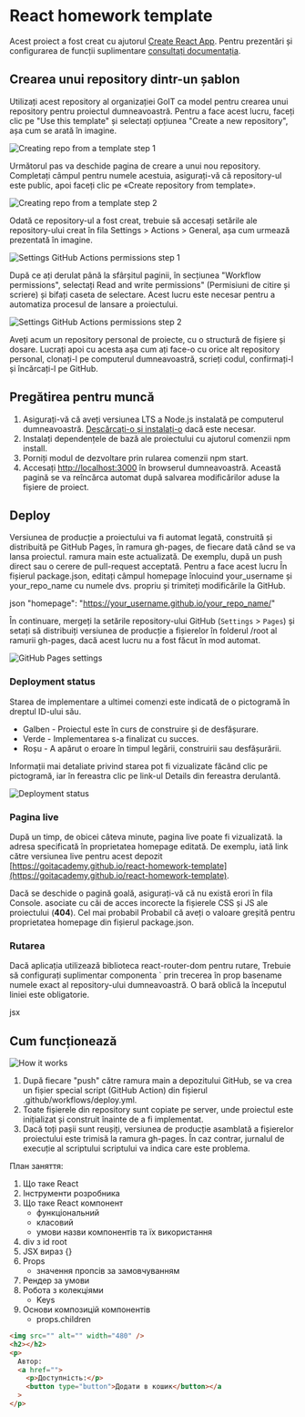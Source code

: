 # React homework template

Acest proiect a fost creat cu ajutorul
[Create React App](https://github.com/facebook/create-react-app). Pentru
prezentări și configurarea de funcții suplimentare
[consultați documentația](https://facebook.github.io/create-react-app/docs/getting-started).

## Crearea unui repository dintr-un șablon

Utilizați acest repository al organizației GoIT ca model pentru crearea unui
repository pentru proiectul dumneavoastră. Pentru a face acest lucru, faceți
clic pe "Use this template" și selectați opțiunea "Create a new repository", așa
cum se arată în imagine.

![Creating repo from a template step 1](./assets/template-step-1.png)

Următorul pas va deschide pagina de creare a unui nou repository. Completați
câmpul pentru numele acestuia, asigurați-vă că repository-ul este public, apoi
faceți clic pe «Create repository from template».

![Creating repo from a template step 2](./assets/template-step-2.png)

Odată ce repository-ul a fost creat, trebuie să accesați setările ale
repository-ului creat în fila Settings > Actions > General, așa cum urmează
prezentată în imagine.

![Settings GitHub Actions permissions step 1](./assets/gh-actions-perm-1.png)

După ce ați derulat până la sfârșitul paginii, în secțiunea "Workflow
permissions", selectați Read and write permissions" (Permisiuni de citire și
scriere) și bifați caseta de selectare. Acest lucru este necesar pentru a
automatiza procesul de lansare a proiectului.

![Settings GitHub Actions permissions step 2](./assets/gh-actions-perm-2.png)

Aveți acum un repository personal de proiecte, cu o structură de fișiere și
dosare. Lucrați apoi cu acesta așa cum ați face-o cu orice alt repository
personal, clonați-l pe computerul dumneavoastră, scrieți codul, confirmați-l și
încărcați-l pe GitHub.

## Pregătirea pentru muncă

1. Asigurați-vă că aveți versiunea LTS a Node.js instalată pe computerul
   dumneavoastră. [Descărcați-o și instalați-o](https://nodejs.org/en/) dacă
   este necesar.
2. Instalați dependențele de bază ale proiectului cu ajutorul comenzii npm
   install.
3. Porniți modul de dezvoltare prin rularea comenzii npm start.
4. Accesați [http://localhost:3000](http://localhost:3000) în browserul
   dumneavoastră. Această pagină se va reîncărca automat după salvarea
   modificărilor aduse la fișiere de proiect.

## Deploy

Versiunea de producție a proiectului va fi automat legată, construită și
distribuită pe GitHub Pages, în ramura gh-pages, de fiecare dată când se va
lansa proiectul. ramura main este actualizată. De exemplu, după un push direct
sau o cerere de pull-request acceptată. Pentru a face acest lucru În fișierul
package.json, editați câmpul homepage înlocuind your_username și your_repo_name
cu numele dvs. propriu și trimiteți modificările la GitHub.

json "homepage": "https://your_username.github.io/your_repo_name/"

În continuare, mergeți la setările repository-ului GitHub (`Settings` > `Pages`)
și setați să distribuiți versiunea de producție a fișierelor în folderul /root
al ramurii gh-pages, dacă acest lucru nu a fost făcut în mod automat.

![GitHub Pages settings](./assets/repo-settings.png)

### Deployment status

Starea de implementare a ultimei comenzi este indicată de o pictogramă în
dreptul ID-ului său.

- Galben - Proiectul este în curs de construire și de desfășurare.
- Verde - Implementarea s-a finalizat cu succes.
- Roșu - A apărut o eroare în timpul legării, construirii sau desfășurării.

Informații mai detaliate privind starea pot fi vizualizate făcând clic pe
pictogramă, iar în fereastra clic pe link-ul Details din fereastra derulantă.

![Deployment status](./assets/deploy-status.png)

### Pagina live

După un timp, de obicei câteva minute, pagina live poate fi vizualizată. la
adresa specificată în proprietatea homepage editată. De exemplu, iată link către
versiunea live pentru acest depozit
[https://goitacademy.github.io/react-homework-template](https://goitacademy.github.io/react-homework-template).

Dacă se deschide o pagină goală, asigurați-vă că nu există erori în fila
Console. asociate cu căi de acces incorecte la fișierele CSS și JS ale
proiectului (**404**). Cel mai probabil Probabil că aveți o valoare greșită
pentru proprietatea homepage din fișierul package.json.

### Rutarea

Dacă aplicația utilizează biblioteca react-router-dom pentru rutare, Trebuie să
configurați suplimentar componenta <BrowserRouter>` prin trecerea în prop
basename numele exact al repository-ului dumneavoastră. O bară oblică la
începutul liniei este obligatorie.

jsx <BrowserRouter basename="/your_repo_name"> <App /> </BrowserRouter>

## Cum funcționează

![How it works](./assets/how-it-works.png)

1. După fiecare "push" către ramura main a depozitului GitHub, se va crea un
   fișier special script (GitHub Action) din fișierul
   .github/workflows/deploy.yml.
2. Toate fișierele din repository sunt copiate pe server, unde proiectul este
   inițializat și construit înainte de a fi implementat.
3. Dacă toți pașii sunt reușiți, versiunea de producție asamblată a fișierelor
   proiectului este trimisă la ramura gh-pages. În caz contrar, jurnalul de
   execuție al scriptului scriptului va indica care este problema.

План заняття:

1. Що таке React
2. Інструменти розробника
3. Що таке React компонент
   - функціональний
   - класовий
   - умови назви компонентів та їх використання
4. div з id root
5. JSX вираз {}
6. Props
   - значення пропсів за замовчуванням
7. Рендер за умови
8. Робота з колекціями
   - Keys
9. Основи композицій компонентів
   - props.children

```html
<img src="" alt="" width="480" />
<h2></h2>
<p>
  Автор:
  <a href="">
    <p>Доступність:</p>
    <button type="button">Додати в кошик</button></a
  >
</p>
```
